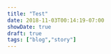 ```yaml
---
title: "Test"
date: 2018-11-03T00:14:19-07:00
showDate: true
draft: true
tags: ["blog","story"]
---
```


